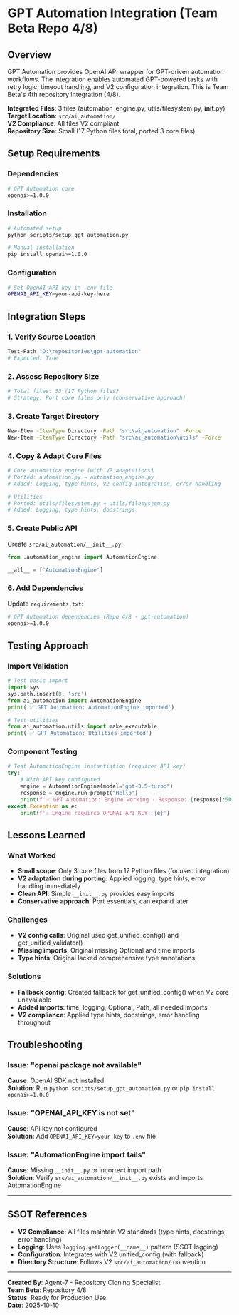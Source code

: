 # GPT Automation Integration (Team Beta Repo 4/8)

## Overview

GPT Automation provides OpenAI API wrapper for GPT-driven automation workflows. The integration enables automated GPT-powered tasks with retry logic, timeout handling, and V2 configuration integration. This is Team Beta's 4th repository integration (4/8).

**Integrated Files**: 3 files (automation_engine.py, utils/filesystem.py, __init__.py)  
**Target Location**: `src/ai_automation/`  
**V2 Compliance**: All files V2 compliant  
**Repository Size**: Small (17 Python files total, ported 3 core files)

## Setup Requirements

### Dependencies
```bash
# GPT Automation core
openai>=1.0.0
```

### Installation
```bash
# Automated setup
python scripts/setup_gpt_automation.py

# Manual installation  
pip install openai>=1.0.0
```

### Configuration
```bash
# Set OpenAI API key in .env file
OPENAI_API_KEY=your-api-key-here
```

## Integration Steps

### 1. Verify Source Location
```bash
Test-Path "D:\repositories\gpt-automation"
# Expected: True
```

### 2. Assess Repository Size
```powershell
# Total files: 53 (17 Python files)
# Strategy: Port core files only (conservative approach)
```

### 3. Create Target Directory
```bash
New-Item -ItemType Directory -Path "src\ai_automation" -Force
New-Item -ItemType Directory -Path "src\ai_automation\utils" -Force
```

### 4. Copy & Adapt Core Files
```bash
# Core automation engine (with V2 adaptations)
# Ported: automation.py → automation_engine.py
# Added: Logging, type hints, V2 config integration, error handling

# Utilities
# Ported: utils/filesystem.py → utils/filesystem.py  
# Added: Logging, type hints, docstrings
```

### 5. Create Public API
Create `src/ai_automation/__init__.py`:
```python
from .automation_engine import AutomationEngine

__all__ = ['AutomationEngine']
```

### 6. Add Dependencies
Update `requirements.txt`:
```bash
# GPT Automation dependencies (Repo 4/8 - gpt-automation)
openai>=1.0.0
```

## Testing Approach

### Import Validation
```python
# Test basic import
import sys
sys.path.insert(0, 'src')
from ai_automation import AutomationEngine
print('✅ GPT Automation: AutomationEngine imported')

# Test utilities
from ai_automation.utils import make_executable
print('✅ GPT Automation: Utilities imported')
```

### Component Testing
```python
# Test AutomationEngine instantiation (requires API key)
try:
    # With API key configured
    engine = AutomationEngine(model="gpt-3.5-turbo")
    response = engine.run_prompt("Hello")
    print(f'✅ GPT Automation: Engine working - Response: {response[:50]}...')
except Exception as e:
    print(f'⚠️ Engine requires OPENAI_API_KEY: {e}')
```

## Lessons Learned

### What Worked
- **Small scope**: Only 3 core files from 17 Python files (focused integration)
- **V2 adaptation during porting**: Applied logging, type hints, error handling immediately
- **Clean API**: Simple `__init__.py` provides easy imports
- **Conservative approach**: Port essentials, can expand later

### Challenges
- **V2 config calls**: Original used get_unified_config() and get_unified_validator()
- **Missing imports**: Original missing Optional and time imports
- **Type hints**: Original lacked comprehensive type annotations

### Solutions
- **Fallback config**: Created fallback for get_unified_config() when V2 core unavailable
- **Added imports**: time, logging, Optional, Path, all needed imports
- **V2 compliance**: Applied type hints, docstrings, error handling throughout

## Troubleshooting

### Issue: "openai package not available"
**Cause**: OpenAI SDK not installed  
**Solution**: Run `python scripts/setup_gpt_automation.py` or `pip install openai>=1.0.0`

### Issue: "OPENAI_API_KEY is not set"
**Cause**: API key not configured  
**Solution**: Add `OPENAI_API_KEY=your-key` to `.env` file

### Issue: "AutomationEngine import fails"
**Cause**: Missing `__init__.py` or incorrect import path  
**Solution**: Verify `src/ai_automation/__init__.py` exists and imports AutomationEngine

---

## SSOT References

- **V2 Compliance**: All files maintain V2 standards (type hints, docstrings, error handling)
- **Logging**: Uses `logging.getLogger(__name__)` pattern (SSOT logging)
- **Configuration**: Integrates with V2 unified_config (with fallback)
- **Directory Structure**: Follows V2 `src/ai_automation/` convention

---

**Created By**: Agent-7 - Repository Cloning Specialist  
**Team Beta**: Repository 4/8  
**Status**: Ready for Production Use  
**Date**: 2025-10-10

